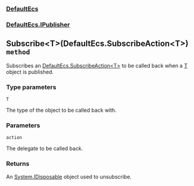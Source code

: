 ### [DefaultEcs](./DefaultEcs 'DefaultEcs')
### [DefaultEcs.IPublisher](./DefaultEcs-IPublisher 'DefaultEcs.IPublisher')
## Subscribe&lt;T&gt;(DefaultEcs.SubscribeAction&lt;T&gt;) `method`
Subscribes an [DefaultEcs.SubscribeAction&lt;T&gt;](./DefaultEcs-SubscribeAction-T- 'DefaultEcs.SubscribeAction&lt;T&gt;') to be called back when a [T](./DefaultEcs-IPublisher-Subscribe-T-(DefaultEcs-SubscribeAction-T-)#T 'T') object is published.
### Type parameters

<a name='DefaultEcs-IPublisher-Subscribe-T-(DefaultEcs-SubscribeAction-T-)-T'></a>
`T`

The type of the object to be called back with.
### Parameters

<a name='DefaultEcs-IPublisher-Subscribe-T-(DefaultEcs-SubscribeAction-T-)-action'></a>
`action`

The delegate to be called back.
### Returns
An [System.IDisposable](https://docs.microsoft.com/en-us/dotnet/api/System.IDisposable 'System.IDisposable') object used to unsubscribe.
